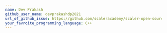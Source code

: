 ```yaml
---
name: Dev Prakash
github_user_name: devprakashdp2021
url_of_github_issue: https://github.com/scaleracademy/scaler-open-source-september-challenge/issues/300
your_favroite_programming_language: C++
---
```






